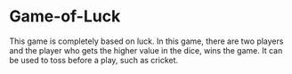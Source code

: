 # Game-of-Luck
This game is completely based on luck. In this game, there are two players and the player who gets the higher value in the dice, wins the game. It can be used to toss before a play, such as cricket.
